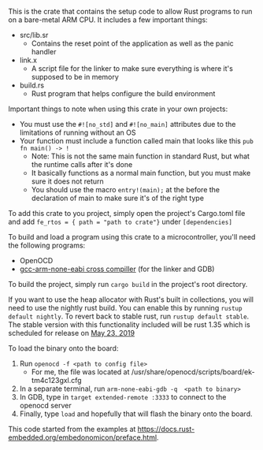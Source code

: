 This is the crate that contains the setup code to allow Rust programs to run on a bare-metal ARM CPU. It includes a few important things:
* src/lib.sr
    * Contains the reset point of the application as well as the panic handler
* link.x
    * A script file for the linker to make sure everything is where it's supposed to be in memory
* build.rs
    * Rust program that helps configure the build environment

Important things to note when using this crate in your own projects:
* You must use the `#![no_std]` and `#![no_main]` attributes due to the limitations of running without an OS
* Your function must include a function called main that looks like this `pub fn main() -> !`
    * Note: This is not the same main function in standard Rust, but what the runtime calls after it's done
    * It basically functions as a normal main function, but you must make sure it does not return
    * You should use the macro `entry!(main);` at the before the declaration of main to make sure it's of the right type

To add this crate to you project, simply open the project's Cargo.toml file and add
`fe_rtos = { path = "path to crate"}` under `[dependencies]`

To build and load a program using this crate to a microcontroller, you'll need the following programs:
* OpenOCD
* [gcc-arm-none-eabi cross compiller](https://developer.arm.com/open-source/gnu-toolchain/gnu-rm/downloads) (for the linker and GDB)

To build the project, simply run `cargo build` in the project's root directory.

If you want to use the heap allocator with Rust's built in collections, you will need to use the nightly rust build. You can enable
this by running `rustup default nightly`. To revert back to stable rust, run `rustup default stable`.
The stable version with this functionality included will be rust 1.35 which is scheduled for release on [May 23, 2019](https://github.com/rust-lang/rust/milestones)

To load the binary onto the board:
1. Run `openocd -f <path to config file>`
    * For me, the file was located at /usr/share/openocd/scripts/board/ek-tm4c123gxl.cfg
1. In a separate terminal, run `arm-none-eabi-gdb -q  <path to binary>`
1. In GDB, type in `target extended-remote :3333` to connect to the openocd server
1. Finally, type `load` and hopefully that will flash the binary onto the board.

This code started from the examples at https://docs.rust-embedded.org/embedonomicon/preface.html.
